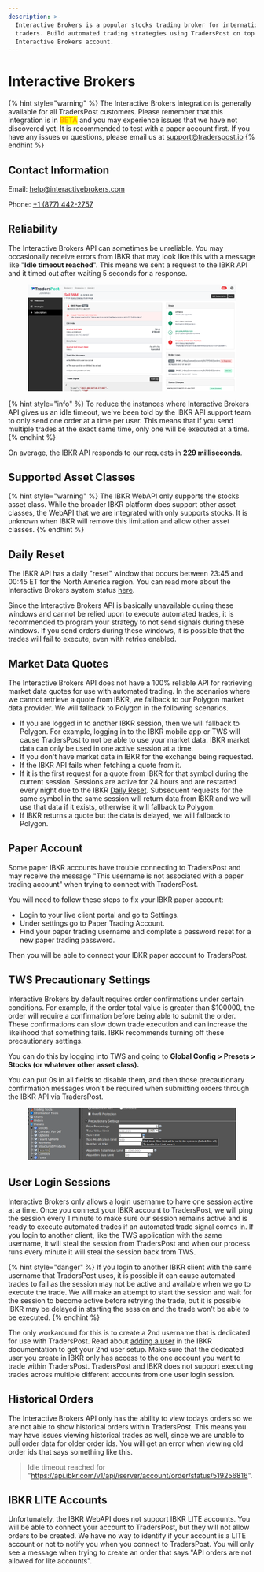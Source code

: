 ```yaml
---
description: >-
  Interactive Brokers is a popular stocks trading broker for international
  traders. Build automated trading strategies using TradersPost on top of your
  Interactive Brokers account.
---
```


# Interactive Brokers

{% hint style="warning" %}
The Interactive Brokers integration is generally available for all TradersPost customers. Please remember that this integration is in <mark style="color:orange;">**BETA**</mark> and you may experience issues that we have not discovered yet. It is recommended to test with a paper account first. If you have any issues or questions, please email us at [support@traderspost.io](mailto:support@traderspost.io)
{% endhint %}

## Contact Information

Email: [help@interactivebrokers.com](mailto:help@interactivebrokers.com)

Phone: [+1 (877) 442-2757](tel:18774422757)

## Reliability

The Interactive Brokers API can sometimes be unreliable. You may occasionally receive errors from IBKR that may look like this with a message like "**Idle timeout reached**". This means we sent a request to the IBKR API and it timed out after waiting 5 seconds for a response.

<figure><img src="../../.gitbook/assets/Screenshot 2023-08-21 at 5.42.06 PM.png" alt=""><figcaption></figcaption></figure>

{% hint style="info" %}
To reduce the instances where Interactive Brokers API gives us an idle timeout, we've been told by the IBKR API support team to only send one order at a time per user. This means that if you send multiple trades at the exact same time, only one will be executed at a time.
{% endhint %}

On average, the IBKR API responds to our requests in **229 milliseconds**.

## Supported Asset Classes

{% hint style="warning" %}
The IBKR WebAPI only supports the stocks asset class. While the broader IBKR platform does support other asset classes, the WebAPI that we are integrated with only supports stocks. It is unknown when IBKR will remove this limitation and allow other asset classes.
{% endhint %}

## Daily Reset

The IBKR API has a daily "reset" window that occurs between 23:45 and 00:45 ET for the North America region. You can read more about the Interactive Brokers system status [here](https://www.interactivebrokers.com/en/software/systemStatus.php).

Since the Interactive Brokers API is basically unavailable during these windows and cannot be relied upon to execute automated trades, it is recommended to program your strategy to not send signals during these windows. If you send orders during these windows, it is possible that the trades will fail to execute, even with retries enabled.

## Market Data Quotes

The Interactive Brokers API does not have a 100% reliable API for retrieving market data quotes for use with automated trading. In the scenarios where we cannot retrieve a quote from IBKR, we fallback to our Polygon market data provider. We will fallback to Polygon in the following scenarios.

* If you are logged in to another IBKR session, then we will fallback to Polygon. For example, logging in to the IBKR mobile app or TWS will cause TradersPost to not be able to use your market data. IBKR market data can only be used in one active session at a time.
* If you don't have market data in IBKR for the exchange being requested.
* If the IBKR API fails when fetching a quote from it.
* If it is the first request for a quote from IBKR for that symbol during the current session. Sessions are active for 24 hours and are restarted every night due to the IBKR [Daily Reset](interactive-brokers.md#daily-reset). Subsequent requests for the same symbol in the same session will return data from IBKR and we will use that data if it exists, otherwise it will fallback to Polygon.
* If IBKR returns a quote but the data is delayed, we will fallback to Polygon.

## Paper Account

Some paper IBKR accounts have trouble connecting to TradersPost and may receive the message "This username is not associated with a paper trading account" when trying to connect with TradersPost.

You will need to follow these steps to fix your IBKR paper account:

* Login to your live client portal and go to Settings.
* Under settings go to Paper Trading Account.
* Find your paper trading username and complete a password reset for a new paper trading password.

Then you will be able to connect your IBKR paper account to TradersPost.

## TWS Precautionary Settings

Interactive Brokers by default requires order confirmations under certain conditions. For example, if the order total value is greater than $100000, the order will require a confirmation before being able to submit the order. These confirmations can slow down trade execution and can increase the likelihood that something fails. IBKR recommends turning off these precautionary settings.

You can do this by logging into TWS and going to **Global Config > Presets > Stocks (or whatever other asset class).**

You can put 0s in all fields to disable them, and then those precautionary confirmation messages won't be required when submitting orders through the IBKR API via TradersPost.

<figure><img src="../../.gitbook/assets/image (2) (1).png" alt=""><figcaption></figcaption></figure>

## User Login Sessions

Interactive Brokers only allows a login username to have one session active at a time. Once you connect your IBKR account to TradersPost, we will ping the session every 1 minute to make sure our session remains active and is ready to execute automated trades if an automated trade signal comes in. If you login to another client, like the TWS application with the same username, it will steal the session from TradersPost and when our process runs every minute it will steal the session back from TWS.

{% hint style="danger" %}
If you login to another IBKR client with the same username that TradersPost uses, it is possible it can cause automated trades to fail as the session may not be active and available when we go to execute the trade. We will make an attempt to start the session and wait for the session to become active before retrying the trade, but it is possible IBKR may be delayed in starting the session and the trade won't be able to be executed.
{% endhint %}

The only workaround for this is to create a 2nd username that is dedicated for use with TradersPost. Read about [adding a user](https://www.ibkrguides.com/clientportal/uar/addingauser.htm) in the IBKR documentation to get your 2nd user setup. Make sure that the dedicated user you create in IBKR only has access to the one account you want to trade within TradersPost. TradersPost and IBKR does not support executing trades across multiple different accounts from one user login session.

## Historical Orders

The Interactive Brokers API only has the ability to view todays orders so we are not able to show historical orders within TradersPost. This means you may have issues viewing historical trades as well, since we are unable to pull order data for older order ids. You will get an error when viewing old order ids that says something like this.

> Idle timeout reached for "https://api.ibkr.com/v1/api/iserver/account/order/status/519256816".

## IBKR LITE Accounts

Unfortunately, the IBKR WebAPI does not support IBKR LITE accounts. You will be able to connect your account to TradersPost, but they will not allow orders to be created. We have no way to identify if your account is a LITE account or not to notify you when you connect to TradersPost. You will only see a message when trying to create an order that says "API orders are not allowed for lite accounts".
